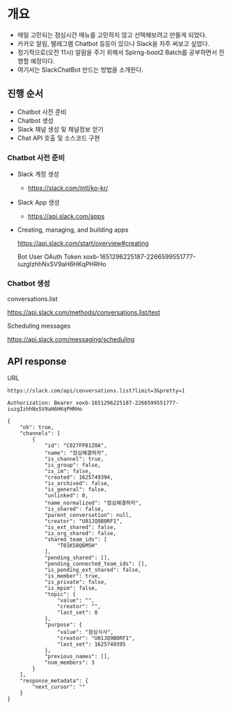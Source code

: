 # 개요

- 매일 고민되는 점심시간 메뉴를 고민하지 않고 선택해보려고 만들게 되었다.
- 카카오 알림, 텔레그램 Chatbot 등등이 있으나 Slack을 자주 써보고 싶었다.
- 정기적으로(오전 11시) 알람을 주기 위해서 Spirng-boot2 Batch를 공부하면서  진행할 예정이다.
- 여기서는 SlackChatBot 만드는 방법을 소개한다.



## 진행 순서

- Chatbot 사전 준비
- Chatbot 생성
- Slack 채널 생성 및 채널정보 얻기
- Chat API 호출 및 소스코드 구현



### Chatbot 사전 준비

- Slack 계정 생성

  - https://slack.com/intl/ko-kr/

- Slack App 생성

  - https://api.slack.com/apps

- Creating, managing, and building apps

  https://api.slack.com/start/overview#creating

  Bot User OAuth Token
  xoxb-1651296225187-2266599551777-iuzgIzhhNxSV9aH6HKqPHRHo

  

### Chatbot 생성





conversations.list

https://api.slack.com/methods/conversations.list/test



Scheduling messages

https://api.slack.com/messaging/scheduling



## API response

URL

`https://slack.com/api/conversations.list?limit=3&pretty=1`

`Authorization: Bearer xoxb-1651296225187-2266599551777-iuzgIzhhNxSV9aH6HKqPHRHo`

```
{
    "ok": true,
    "channels": [
        {
            "id": "C027FP81Z0A",
            "name": "점심해결하자",
            "is_channel": true,
            "is_group": false,
            "is_im": false,
            "created": 1625749394,
            "is_archived": false,
            "is_general": false,
            "unlinked": 0,
            "name_normalized": "점심해결하자",
            "is_shared": false,
            "parent_conversation": null,
            "creator": "U01JQ9B0RF1",
            "is_ext_shared": false,
            "is_org_shared": false,
            "shared_team_ids": [
                "T01K58Q6M5H"
            ],
            "pending_shared": [],
            "pending_connected_team_ids": [],
            "is_pending_ext_shared": false,
            "is_member": true,
            "is_private": false,
            "is_mpim": false,
            "topic": {
                "value": "",
                "creator": "",
                "last_set": 0
            },
            "purpose": {
                "value": "점심식사",
                "creator": "U01JQ9B0RF1",
                "last_set": 1625749395
            },
            "previous_names": [],
            "num_members": 3
        }
    ],
    "response_metadata": {
        "next_cursor": ""
    }
}
```





